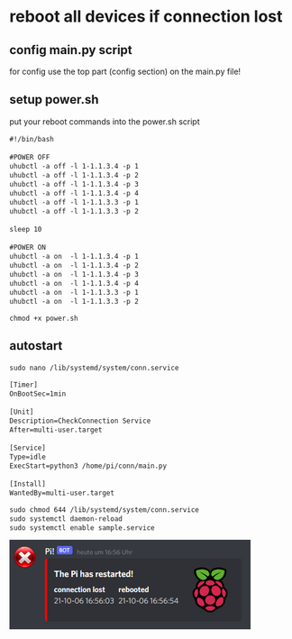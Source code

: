 # reboot all devices if connection lost

## config main.py script
for config use the top part (config section) on the main.py file!

## setup power.sh
put your reboot commands into the power.sh script

```
#!/bin/bash

#POWER OFF
uhubctl -a off -l 1-1.1.3.4 -p 1
uhubctl -a off -l 1-1.1.3.4 -p 2
uhubctl -a off -l 1-1.1.3.4 -p 3
uhubctl -a off -l 1-1.1.3.4 -p 4
uhubctl -a off -l 1-1.1.3.3 -p 1
uhubctl -a off -l 1-1.1.3.3 -p 2

sleep 10

#POWER ON
uhubctl -a on  -l 1-1.1.3.4 -p 1
uhubctl -a on  -l 1-1.1.3.4 -p 2
uhubctl -a on  -l 1-1.1.3.4 -p 3
uhubctl -a on  -l 1-1.1.3.4 -p 4
uhubctl -a on  -l 1-1.1.3.3 -p 1
uhubctl -a on  -l 1-1.1.3.3 -p 2
```

```
chmod +x power.sh
```


## autostart
```
sudo nano /lib/systemd/system/conn.service
```
```
[Timer]
OnBootSec=1min

[Unit]
Description=CheckConnection Service
After=multi-user.target

[Service]
Type=idle
ExecStart=python3 /home/pi/conn/main.py

[Install]
WantedBy=multi-user.target
```
```
sudo chmod 644 /lib/systemd/system/conn.service
sudo systemctl daemon-reload
sudo systemctl enable sample.service
```


![example](https://raw.githubusercontent.com/Micha854/conn/master/conn.png)
